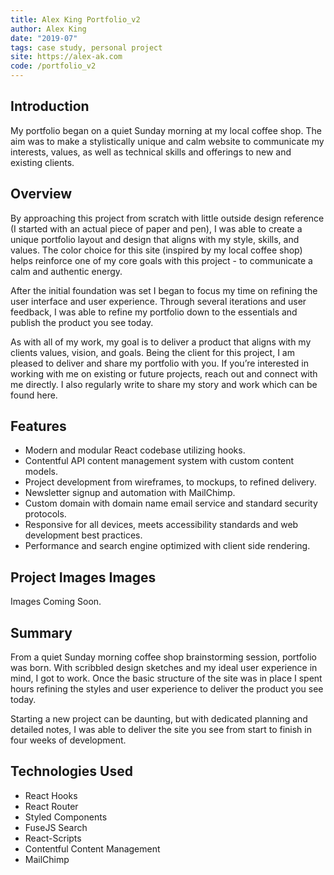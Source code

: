 ```yaml
---
title: Alex King Portfolio_v2
author: Alex King
date: "2019-07"
tags: case study, personal project
site: https://alex-ak.com
code: /portfolio_v2
---
```


## Introduction

My portfolio began on a quiet Sunday morning at my local coffee shop. The aim was to make a stylistically unique and calm website to communicate my interests, values, as well as technical skills and offerings to new and existing clients.

## Overview

By approaching this project from scratch with little outside design reference (I started with an actual piece of paper and pen), I was able to create a unique portfolio layout and design that aligns with my style, skills, and values. The color choice for this site (inspired by my local coffee shop) helps reinforce one of my core goals with this project - to communicate a calm and authentic energy.

After the initial foundation was set I began to focus my time on refining the user interface and user experience. Through several iterations and user feedback, I was able to refine my portfolio down to the essentials and publish the product you see today.

As with all of my work, my goal is to deliver a product that aligns with my clients values, vision, and goals. Being the client for this project, I am pleased to deliver and share my portfolio with you. If you’re interested in working with me on existing or future projects, reach out and connect with me directly. I also regularly write to share my story and work which can be found here.

## Features

- Modern and modular React codebase utilizing hooks.
- Contentful API content management system with custom content models.
- Project development from wireframes, to mockups, to refined delivery.
- Newsletter signup and automation with MailChimp.
- Custom domain with domain name email service and standard security protocols.
- Responsive for all devices, meets accessibility standards and web development best practices.
- Performance and search engine optimized with client side rendering.

## Project Images Images

Images Coming Soon.

## Summary

From a quiet Sunday morning coffee shop brainstorming session, portfolio was born. With scribbled design sketches and my ideal user experience in mind, I got to work. Once the basic structure of the site was in place I spent hours refining the styles and user experience to deliver the product you see today.

Starting a new project can be daunting, but with dedicated planning and detailed notes, I was able to deliver the site you see from start to finish in four weeks of development.

## Technologies Used

- React Hooks
- React Router
- Styled Components
- FuseJS Search
- React-Scripts
- Contentful Content Management
- MailChimp
